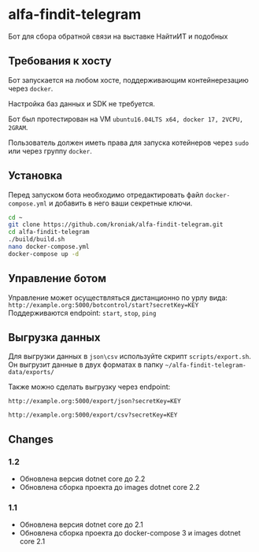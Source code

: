 # alfa-findit-telegram

Бот для сбора обратной связи на выставке НайтиИТ и подобных

## Требования к хосту

Бот запускается на любом хосте, поддерживающим контейнерезацию через `docker`.

Настройка баз данных и SDK не требуется.

Бот был протестирован на VM `ubuntu16.04LTS x64, docker 17, 2VCPU, 2GRAM`.

Пользователь должен иметь права для запуска котейнеров через `sudo` или через группу `docker`.

## Установка

Перед запуском бота необходимо отредактировать файл `docker-compose.yml` и добавить в него ваши секретные ключи.

```bash
cd ~
git clone https://github.com/kroniak/alfa-findit-telegram.git
cd alfa-findit-telegram
./build/build.sh
nano docker-compose.yml
docker-compose up -d
```

## Управление ботом

Управление может осуществляться дистанционно по урлу вида: `http://example.org:5000/botcontrol/start?secretKey=KEY`
Поддерживаются endpoint: `start`, `stop`, `ping`

## Выгрузка данных

Для выгрузки данных в `json\csv` используйте скрипт `scripts/export.sh`. Он выгрузит данные в двух форматах в папку `~/alfa-findit-telegram-data/exports/`

Также можно сделать выгрузку через endpoint:

`http://example.org:5000/export/json?secretKey=KEY`

`http://example.org:5000/export/csv?secretKey=KEY`

## Changes

### 1.2

- Обновлена версия dotnet core до 2.2
- Обновлена сборка проекта до images dotnet core 2.2

### 1.1

- Обновлена версия dotnet core до 2.1
- Обновлена сборка проекта до docker-compose 3 и images dotnet core 2.1

